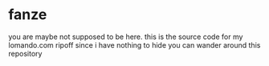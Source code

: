 # fanze
you are maybe not supposed to be here.
this is the source code for my lomando.com ripoff
since i have nothing to hide you can wander around this repository
